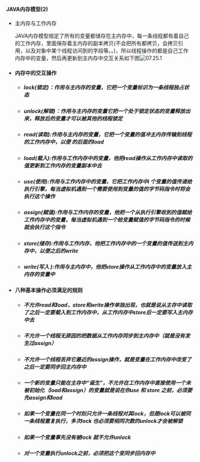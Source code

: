 #### JAVA内存模型(2)

* 主内存与工作内存

  JAVA内存模型规定了所有的变量都储存在主内存中，每一条线程都有着自己的工作内存，里面保存着主内存的副本拷贝(不会把所有都拷贝，会拷贝引用，以及对象中某个线程访问到的字段等。。)，所以线程操作的都是自己工作内存中的变量，然后再更新到主内存中交互关系如下图![07.25.1](/Users/mac/Desktop/07.25.1.png)

* #### 内存中的交互操作

  * ##### lock(锁定)：作用与主内存的变量，它把一个变量标识为一条线程独占状态

  * ##### unlock(解锁)：作用与主内存的变量它把一个处于锁定状态的变量释放出来，释放后的变量才可以被其他的线程锁定

  * ##### read(读取):作用与主内存的变量，它把一个变量的值冲主内存传输到线程的工作内存中，以便 的后面的load

  * ##### load(载入):作用与工作内存中的变量，他把read操作从工作内存中读取的值更新到工作内存的变量副本中去

  * ##### use(使用):作用与工作内存中的变量，它把工作内存中i 个变量的值传递给执行引擎，每当虚拟机遇到一个需要使用到变量的值的字节码指令时将会执行这个操作

  * ##### assign(赋值):作用与工作内存的变量，他把一个从执行引擎收到的值赋给工作内存中的变量，每当虚拟机遇到一个给变量赋值的字节码指令的时候就会执行这个指令

  * ##### store(储存):作用与工作内存，他把工作内存中的一个变量的值传送到主内存中，以便之后的write

  * ##### write(写入 ):作用与主内存中，他把store操作从工作内存中的变量放入主内存的变量中

* #### 八种基本操作必须满足的规则

  * ##### 不允许read和load，store和write操作单独出现，也就是说从主存中读取了之后一定要载入到工作内存中，从工作内存中store后一定要写入主内存中去

  * ##### 不允许一个线程无原因的把数据从工作内存同步到主内存中（就是没有发生过assign）

  * ##### 不允许一个线程丢弃它最近的assign操作，就是变量在工作内存中改变了之后一定要同步回主内存中

  * ##### 一个新的变量只能在主存中“诞生”，不允许在工作内存中直接使用一个未被初始化（load和assign）的变量就是说在你use 和 store 之前，必须要先assign和load

  * ##### 如果一个变量在同一个时刻只允许一条线程对其lock，但是lock可以被同一条线程重复执行，多次lock 也必须要相同次数的unlock才会被解锁

  * ##### 如果一个变量事先没有被lock 就不允许unlock

  * ##### 对一个变量执行unlock之前，必须把这个变同步回内存中